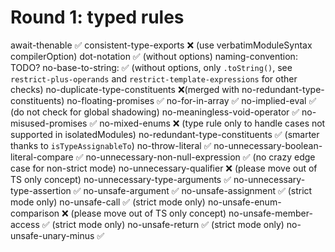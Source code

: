 # Round 1: typed rules

await-thenable ✅
consistent-type-exports ❌ (use verbatimModuleSyntax compilerOption)
dot-notation ✅ (without options)
naming-convention: TODO?
no-base-to-string: ✅ (without options, only `.toString()`, see `restrict-plus-operands` and `restrict-template-expressions` for other checks)
no-duplicate-type-constituents ❌(merged with no-redundant-type-constituents)
no-floating-promises ✅
no-for-in-array ✅
no-implied-eval ✅ (do not check for global shadowing)
no-meaningless-void-operator ✅
no-misused-promises ✅
no-mixed-enums ❌ (type rule only to handle cases not supported in isolatedModules)
no-redundant-type-constituents ✅ (smarter thanks to `isTypeAssignableTo`)
no-throw-literal ✅
no-unnecessary-boolean-literal-compare ✅
no-unnecessary-non-null-expression ✅ (no crazy edge case for non-strict mode)
no-unnecessary-qualifier ❌ (please move out of TS only concept)
no-unnecessary-type-arguments ✅
no-unnecessary-type-assertion ✅
no-unsafe-argument ✅
no-unsafe-assignment ✅ (strict mode only)
no-unsafe-call ✅ (strict mode only)
no-unsafe-enum-comparison ❌ (please move out of TS only concept)
no-unsafe-member-access ✅ (strict mode only)
no-unsafe-return ✅ (strict mode only)
no-unsafe-unary-minus ✅
